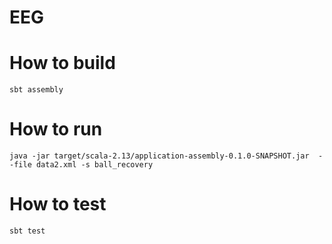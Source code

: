 # EEG

# How to build
`sbt assembly
`
# How to run
`java -jar target/scala-2.13/application-assembly-0.1.0-SNAPSHOT.jar  --file data2.xml -s ball_recovery
`

# How to test
`sbt test`